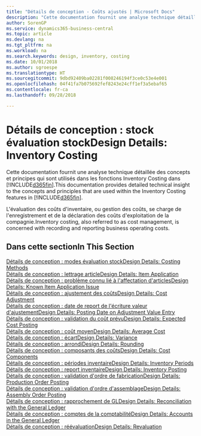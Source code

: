 ```yaml
---
title: "Détails de conception - Coûts ajustés | Microsoft Docs"
description: "Cette documentation fournit une analyse technique détaillée des concepts et principes qui sont utilisés dans les fonctions Inventory Costing dans Business Central."
author: SorenGP
ms.service: dynamics365-business-central
ms.topic: article
ms.devlang: na
ms.tgt_pltfrm: na
ms.workload: na
ms.search.keywords: design, inventory, costing
ms.date: 10/01/2018
ms.author: sgroespe
ms.translationtype: HT
ms.sourcegitcommit: 9dbd92409ba02281f008246194f3ce0c53e4e001
ms.openlocfilehash: 04f41fa7b075692fef8243e24cff1ef3a5ebaf65
ms.contentlocale: fr-ca
ms.lasthandoff: 09/28/2018

---
```

# <a name="design-details-inventory-costing"></a><span data-ttu-id="c8385-103">Détails de conception : stock évaluation stock</span><span class="sxs-lookup"><span data-stu-id="c8385-103">Design Details: Inventory Costing</span></span>
<span data-ttu-id="c8385-104">Cette documentation fournit une analyse technique détaillée des concepts et principes qui sont utilisés dans les fonctions Inventory Costing dans [!INCLUDE[d365fin](includes/d365fin_md.md)].</span><span class="sxs-lookup"><span data-stu-id="c8385-104">This documentation provides detailed technical insight to the concepts and principles that are used within the Inventory Costing features in [!INCLUDE[d365fin](includes/d365fin_md.md)].</span></span>  

<span data-ttu-id="c8385-105">L'évaluation des coûts d'inventaire, ou gestion des coûts, se charge de l'enregistrement et de la déclaration des coûts d'exploitation de la compagnie.</span><span class="sxs-lookup"><span data-stu-id="c8385-105">Inventory costing, also referred to as cost management, is concerned with recording and reporting business operating costs.</span></span>  

## <a name="in-this-section"></a><span data-ttu-id="c8385-106">Dans cette section</span><span class="sxs-lookup"><span data-stu-id="c8385-106">In This Section</span></span>  
[<span data-ttu-id="c8385-107">Détails de conception : modes évaluation stock</span><span class="sxs-lookup"><span data-stu-id="c8385-107">Design Details: Costing Methods</span></span>](design-details-costing-methods.md)  
[<span data-ttu-id="c8385-108">Détails de conception : lettrage article</span><span class="sxs-lookup"><span data-stu-id="c8385-108">Design Details: Item Application</span></span>](design-details-item-application.md)  
[<span data-ttu-id="c8385-109">Détails de conception : problème connu lié à l'affectation d'articles</span><span class="sxs-lookup"><span data-stu-id="c8385-109">Design Details: Known Item Application Issue</span></span>](design-details-inventory-zero-level-open-item-ledger-entries.md)  
[<span data-ttu-id="c8385-110">Détails de conception : ajustement des coûts</span><span class="sxs-lookup"><span data-stu-id="c8385-110">Design Details: Cost Adjustment</span></span>](design-details-cost-adjustment.md)  
[<span data-ttu-id="c8385-111">Détails de conception : date de report de l'écriture valeur d'ajustement</span><span class="sxs-lookup"><span data-stu-id="c8385-111">Design Details: Posting Date on Adjustment Value Entry</span></span>](design-details-inventory-adjustment-value-entry-posting-date.md)  
[<span data-ttu-id="c8385-112">Détails de conception : validation du coût prévu</span><span class="sxs-lookup"><span data-stu-id="c8385-112">Design Details: Expected Cost Posting</span></span>](design-details-expected-cost-posting.md)  
[<span data-ttu-id="c8385-113">Détails de conception : coût moyen</span><span class="sxs-lookup"><span data-stu-id="c8385-113">Design Details: Average Cost</span></span>](design-details-average-cost.md)  
[<span data-ttu-id="c8385-114">Détails de conception : écart</span><span class="sxs-lookup"><span data-stu-id="c8385-114">Design Details: Variance</span></span>](design-details-variance.md)  
[<span data-ttu-id="c8385-115">Détails de conception : arrondi</span><span class="sxs-lookup"><span data-stu-id="c8385-115">Design Details: Rounding</span></span>](design-details-rounding.md)  
[<span data-ttu-id="c8385-116">Détails de conception : composants des coûts</span><span class="sxs-lookup"><span data-stu-id="c8385-116">Design Details: Cost Components</span></span>](design-details-cost-components.md)  
[<span data-ttu-id="c8385-117">Détails de conception : périodes inventaire</span><span class="sxs-lookup"><span data-stu-id="c8385-117">Design Details: Inventory Periods</span></span>](design-details-inventory-periods.md)  
[<span data-ttu-id="c8385-118">Détails de conception : report inventaire</span><span class="sxs-lookup"><span data-stu-id="c8385-118">Design Details: Inventory Posting</span></span>](design-details-inventory-posting.md)  
[<span data-ttu-id="c8385-119">Détails de conception : validation d'ordre de fabrication</span><span class="sxs-lookup"><span data-stu-id="c8385-119">Design Details: Production Order Posting</span></span>](design-details-production-order-posting.md)  
[<span data-ttu-id="c8385-120">Détails de conception : validation d'ordre d'assemblage</span><span class="sxs-lookup"><span data-stu-id="c8385-120">Design Details: Assembly Order Posting</span></span>](design-details-assembly-order-posting.md)  
[<span data-ttu-id="c8385-121">Détails de conception : rapprochement de GL</span><span class="sxs-lookup"><span data-stu-id="c8385-121">Design Details: Reconciliation with the General Ledger</span></span>](design-details-reconciliation-with-the-general-ledger.md)  
[<span data-ttu-id="c8385-122">Détails de conception : comptes de la comptabilité</span><span class="sxs-lookup"><span data-stu-id="c8385-122">Design Details: Accounts in the General Ledger</span></span>](design-details-accounts-in-the-general-ledger.md)  
[<span data-ttu-id="c8385-123">Détails de conception : réévaluation</span><span class="sxs-lookup"><span data-stu-id="c8385-123">Design Details: Revaluation</span></span>](design-details-revaluation.md)

